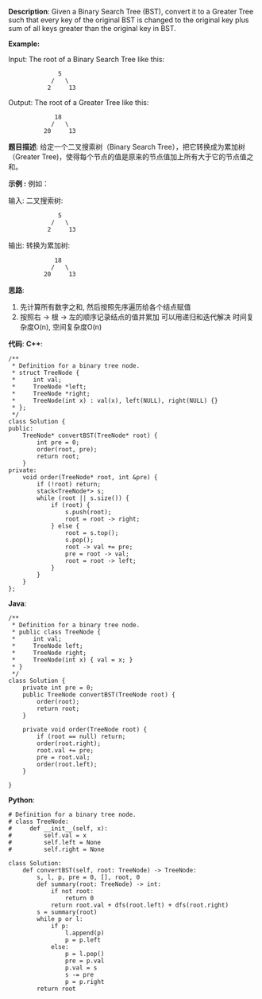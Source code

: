 __Description__:
Given a Binary Search Tree (BST), convert it to a Greater Tree such that every key of the original BST is changed to the original key plus sum of all keys greater than the original key in BST.

__Example:__

Input: The root of a Binary Search Tree like this:
```
              5
            /   \
           2     13
```
Output: The root of a Greater Tree like this:
```
             18
            /   \
          20     13
```

__题目描述__:
给定一个二叉搜索树（Binary Search Tree），把它转换成为累加树（Greater Tree)，使得每个节点的值是原来的节点值加上所有大于它的节点值之和。

__示例 :__
例如：

输入: 二叉搜索树:
```
              5
            /   \
           2     13
```
输出: 转换为累加树:
```
             18
            /   \
          20     13
```

__思路__:
1. 先计算所有数字之和, 然后按照先序遍历给各个结点赋值
2. 按照右 -> 根 -> 左的顺序记录结点的值并累加
可以用递归和迭代解决
时间复杂度O(n), 空间复杂度O(n)

__代码__:
__C++__:
```
/**
 * Definition for a binary tree node.
 * struct TreeNode {
 *     int val;
 *     TreeNode *left;
 *     TreeNode *right;
 *     TreeNode(int x) : val(x), left(NULL), right(NULL) {}
 * };
 */
class Solution {
public:
    TreeNode* convertBST(TreeNode* root) {
        int pre = 0;
        order(root, pre);
        return root;
    }
private:
    void order(TreeNode* root, int &pre) {
        if (!root) return;
        stack<TreeNode*> s;
        while (root || s.size()) {
            if (root) {
                s.push(root);
                root = root -> right;
            } else {
                root = s.top();
                s.pop();
                root -> val += pre;
                pre = root -> val;
                root = root -> left;
            }
        }
    }
};
```

__Java__:
```
/**
 * Definition for a binary tree node.
 * public class TreeNode {
 *     int val;
 *     TreeNode left;
 *     TreeNode right;
 *     TreeNode(int x) { val = x; }
 * }
 */
class Solution {
    private int pre = 0;
    public TreeNode convertBST(TreeNode root) {
        order(root);
        return root;
    }

    private void order(TreeNode root) {
        if (root == null) return;
        order(root.right);
        root.val += pre;
        pre = root.val;
        order(root.left);
    }

}
```

__Python__:
```
# Definition for a binary tree node.
# class TreeNode:
#     def __init__(self, x):
#         self.val = x
#         self.left = None
#         self.right = None

class Solution:
    def convertBST(self, root: TreeNode) -> TreeNode:
        s, l, p, pre = 0, [], root, 0
        def summary(root: TreeNode) -> int:
            if not root:
                return 0
            return root.val + dfs(root.left) + dfs(root.right)
        s = summary(root)
        while p or l:
            if p:
                l.append(p)
                p = p.left
            else:
                p = l.pop()
                pre = p.val
                p.val = s
                s -= pre
                p = p.right
        return root
```
